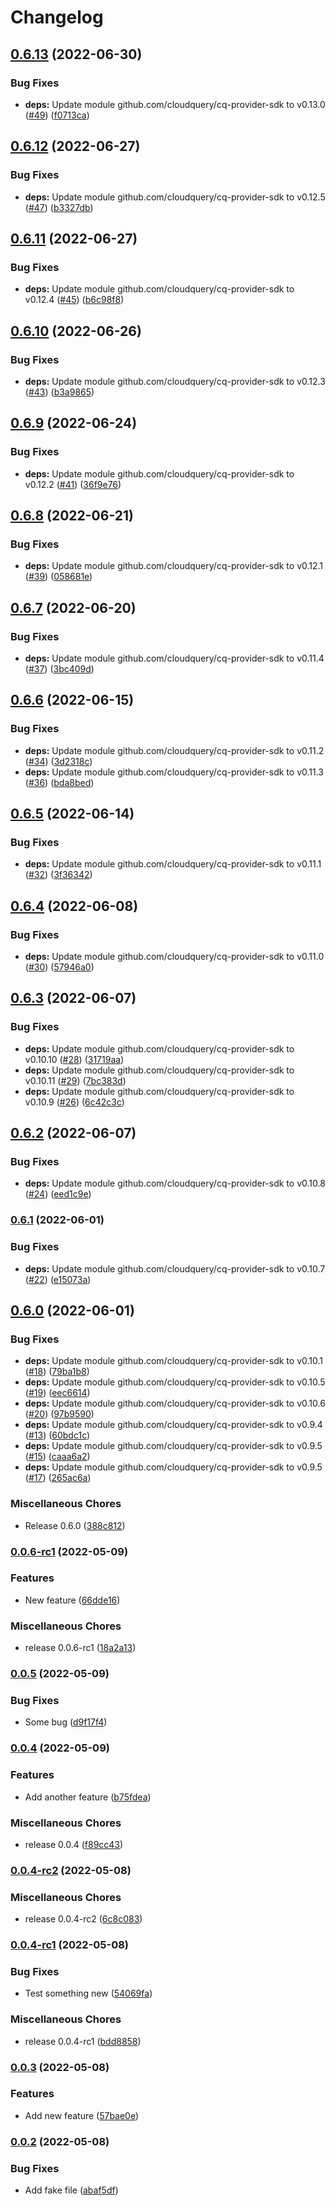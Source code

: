 # Changelog

## [0.6.13](https://github.com/cloudquery/cq-provider-releaseplayground/compare/v0.6.12...v0.6.13) (2022-06-30)


### Bug Fixes

* **deps:** Update module github.com/cloudquery/cq-provider-sdk to v0.13.0 ([#49](https://github.com/cloudquery/cq-provider-releaseplayground/issues/49)) ([f0713ca](https://github.com/cloudquery/cq-provider-releaseplayground/commit/f0713cab4fb571c3584cc61816b25b9785c6152a))

## [0.6.12](https://github.com/cloudquery/cq-provider-releaseplayground/compare/v0.6.11...v0.6.12) (2022-06-27)


### Bug Fixes

* **deps:** Update module github.com/cloudquery/cq-provider-sdk to v0.12.5 ([#47](https://github.com/cloudquery/cq-provider-releaseplayground/issues/47)) ([b3327db](https://github.com/cloudquery/cq-provider-releaseplayground/commit/b3327db50089cd7da7515f47cf70d2e07e684659))

## [0.6.11](https://github.com/cloudquery/cq-provider-releaseplayground/compare/v0.6.10...v0.6.11) (2022-06-27)


### Bug Fixes

* **deps:** Update module github.com/cloudquery/cq-provider-sdk to v0.12.4 ([#45](https://github.com/cloudquery/cq-provider-releaseplayground/issues/45)) ([b6c98f8](https://github.com/cloudquery/cq-provider-releaseplayground/commit/b6c98f88d3b996ffc88c0ff200de1adb74503bda))

## [0.6.10](https://github.com/cloudquery/cq-provider-releaseplayground/compare/v0.6.9...v0.6.10) (2022-06-26)


### Bug Fixes

* **deps:** Update module github.com/cloudquery/cq-provider-sdk to v0.12.3 ([#43](https://github.com/cloudquery/cq-provider-releaseplayground/issues/43)) ([b3a9865](https://github.com/cloudquery/cq-provider-releaseplayground/commit/b3a9865f2e2ff4d24c4a64656c4b786649ba8677))

## [0.6.9](https://github.com/cloudquery/cq-provider-releaseplayground/compare/v0.6.8...v0.6.9) (2022-06-24)


### Bug Fixes

* **deps:** Update module github.com/cloudquery/cq-provider-sdk to v0.12.2 ([#41](https://github.com/cloudquery/cq-provider-releaseplayground/issues/41)) ([36f9e76](https://github.com/cloudquery/cq-provider-releaseplayground/commit/36f9e76a10cf47d62c02977e6f25dbed060cbd38))

## [0.6.8](https://github.com/cloudquery/cq-provider-releaseplayground/compare/v0.6.7...v0.6.8) (2022-06-21)


### Bug Fixes

* **deps:** Update module github.com/cloudquery/cq-provider-sdk to v0.12.1 ([#39](https://github.com/cloudquery/cq-provider-releaseplayground/issues/39)) ([058681e](https://github.com/cloudquery/cq-provider-releaseplayground/commit/058681e5bcb6c52ea3fd83d1a1a56ff24bd3bfea))

## [0.6.7](https://github.com/cloudquery/cq-provider-releaseplayground/compare/v0.6.6...v0.6.7) (2022-06-20)


### Bug Fixes

* **deps:** Update module github.com/cloudquery/cq-provider-sdk to v0.11.4 ([#37](https://github.com/cloudquery/cq-provider-releaseplayground/issues/37)) ([3bc409d](https://github.com/cloudquery/cq-provider-releaseplayground/commit/3bc409d0f810ed46534145b80837f9d3d7734b66))

## [0.6.6](https://github.com/cloudquery/cq-provider-releaseplayground/compare/v0.6.5...v0.6.6) (2022-06-15)


### Bug Fixes

* **deps:** Update module github.com/cloudquery/cq-provider-sdk to v0.11.2 ([#34](https://github.com/cloudquery/cq-provider-releaseplayground/issues/34)) ([3d2318c](https://github.com/cloudquery/cq-provider-releaseplayground/commit/3d2318cebfe646fe955889368d0465251f89fd75))
* **deps:** Update module github.com/cloudquery/cq-provider-sdk to v0.11.3 ([#36](https://github.com/cloudquery/cq-provider-releaseplayground/issues/36)) ([bda8bed](https://github.com/cloudquery/cq-provider-releaseplayground/commit/bda8beda3ccb734e992e48499b323a2eb5baf68d))

## [0.6.5](https://github.com/cloudquery/cq-provider-releaseplayground/compare/v0.6.4...v0.6.5) (2022-06-14)


### Bug Fixes

* **deps:** Update module github.com/cloudquery/cq-provider-sdk to v0.11.1 ([#32](https://github.com/cloudquery/cq-provider-releaseplayground/issues/32)) ([3f36342](https://github.com/cloudquery/cq-provider-releaseplayground/commit/3f36342a5260273e838fb7641f3a96aa45d0985c))

## [0.6.4](https://github.com/cloudquery/cq-provider-releaseplayground/compare/v0.6.3...v0.6.4) (2022-06-08)


### Bug Fixes

* **deps:** Update module github.com/cloudquery/cq-provider-sdk to v0.11.0 ([#30](https://github.com/cloudquery/cq-provider-releaseplayground/issues/30)) ([57946a0](https://github.com/cloudquery/cq-provider-releaseplayground/commit/57946a0c6cd1c0e5f3d6930c8c4593c328b0c136))

## [0.6.3](https://github.com/cloudquery/cq-provider-releaseplayground/compare/v0.6.2...v0.6.3) (2022-06-07)


### Bug Fixes

* **deps:** Update module github.com/cloudquery/cq-provider-sdk to v0.10.10 ([#28](https://github.com/cloudquery/cq-provider-releaseplayground/issues/28)) ([31719aa](https://github.com/cloudquery/cq-provider-releaseplayground/commit/31719aa3db0801b058755be3e67469d3b76c8534))
* **deps:** Update module github.com/cloudquery/cq-provider-sdk to v0.10.11 ([#29](https://github.com/cloudquery/cq-provider-releaseplayground/issues/29)) ([7bc383d](https://github.com/cloudquery/cq-provider-releaseplayground/commit/7bc383d0242c74ef017617fa1c69f52c9167af57))
* **deps:** Update module github.com/cloudquery/cq-provider-sdk to v0.10.9 ([#26](https://github.com/cloudquery/cq-provider-releaseplayground/issues/26)) ([6c42c3c](https://github.com/cloudquery/cq-provider-releaseplayground/commit/6c42c3c52e586aac35fe05b2bf16c24fbf519c82))

## [0.6.2](https://github.com/cloudquery/cq-provider-releaseplayground/compare/v0.6.1...v0.6.2) (2022-06-07)


### Bug Fixes

* **deps:** Update module github.com/cloudquery/cq-provider-sdk to v0.10.8 ([#24](https://github.com/cloudquery/cq-provider-releaseplayground/issues/24)) ([eed1c9e](https://github.com/cloudquery/cq-provider-releaseplayground/commit/eed1c9e1b7f5f69a3624363e9701cdb9b9469486))

### [0.6.1](https://github.com/cloudquery/cq-provider-releaseplayground/compare/v0.6.0...v0.6.1) (2022-06-01)


### Bug Fixes

* **deps:** Update module github.com/cloudquery/cq-provider-sdk to v0.10.7 ([#22](https://github.com/cloudquery/cq-provider-releaseplayground/issues/22)) ([e15073a](https://github.com/cloudquery/cq-provider-releaseplayground/commit/e15073a01ad9162e2425389fcc4ef21b91309213))

## [0.6.0](https://github.com/cloudquery/cq-provider-releaseplayground/compare/v0.0.6-rc1...v0.6.0) (2022-06-01)


### Bug Fixes

* **deps:** Update module github.com/cloudquery/cq-provider-sdk to v0.10.1 ([#18](https://github.com/cloudquery/cq-provider-releaseplayground/issues/18)) ([79ba1b8](https://github.com/cloudquery/cq-provider-releaseplayground/commit/79ba1b81d18a5a492708c8af3e0d03b867cabd28))
* **deps:** Update module github.com/cloudquery/cq-provider-sdk to v0.10.5 ([#19](https://github.com/cloudquery/cq-provider-releaseplayground/issues/19)) ([eec6614](https://github.com/cloudquery/cq-provider-releaseplayground/commit/eec6614e0377c81b9e0a3c67066306726ed03cb3))
* **deps:** Update module github.com/cloudquery/cq-provider-sdk to v0.10.6 ([#20](https://github.com/cloudquery/cq-provider-releaseplayground/issues/20)) ([97b9590](https://github.com/cloudquery/cq-provider-releaseplayground/commit/97b9590d09dd952a8443c56232f211e75e20e517))
* **deps:** Update module github.com/cloudquery/cq-provider-sdk to v0.9.4 ([#13](https://github.com/cloudquery/cq-provider-releaseplayground/issues/13)) ([60bdc1c](https://github.com/cloudquery/cq-provider-releaseplayground/commit/60bdc1c50fcb9517603f2c21fa5fe6d57918cfcc))
* **deps:** Update module github.com/cloudquery/cq-provider-sdk to v0.9.5 ([#15](https://github.com/cloudquery/cq-provider-releaseplayground/issues/15)) ([caaa6a2](https://github.com/cloudquery/cq-provider-releaseplayground/commit/caaa6a26cac84a1811dbc2f4faf19186b2b50ac7))
* **deps:** Update module github.com/cloudquery/cq-provider-sdk to v0.9.5 ([#17](https://github.com/cloudquery/cq-provider-releaseplayground/issues/17)) ([265ac6a](https://github.com/cloudquery/cq-provider-releaseplayground/commit/265ac6a6f7d382061ecb9e29b091d7e3b2d96b4c))


### Miscellaneous Chores

* Release 0.6.0 ([388c812](https://github.com/cloudquery/cq-provider-releaseplayground/commit/388c812f2988de332c7c74f4b7d06af5e1686582))

### [0.0.6-rc1](https://github.com/cloudquery/cq-provider-releaseplayground/compare/v0.0.5...v0.0.6-rc1) (2022-05-09)


### Features

* New feature ([66dde16](https://github.com/cloudquery/cq-provider-releaseplayground/commit/66dde16c6fadf6700b9fddccdcad2032bdd9b44b))


### Miscellaneous Chores

* release 0.0.6-rc1 ([18a2a13](https://github.com/cloudquery/cq-provider-releaseplayground/commit/18a2a1304e3037f02fc4f770032568f7c8f99fe9))

### [0.0.5](https://github.com/cloudquery/cq-provider-releaseplayground/compare/v0.0.4...v0.0.5) (2022-05-09)


### Bug Fixes

* Some bug ([d9f17f4](https://github.com/cloudquery/cq-provider-releaseplayground/commit/d9f17f4e9cda36b9890a561bf3dfb0234bf84f9e))

### [0.0.4](https://github.com/cloudquery/cq-provider-releaseplayground/compare/v0.0.4-rc2...v0.0.4) (2022-05-09)


### Features

* Add another feature ([b75fdea](https://github.com/cloudquery/cq-provider-releaseplayground/commit/b75fdea75e2d2bdaa32f31e75c54d8ee08a74bec))


### Miscellaneous Chores

* release 0.0.4 ([f89cc43](https://github.com/cloudquery/cq-provider-releaseplayground/commit/f89cc43a76a8a9e29afed97138c2bd5513d141ce))

### [0.0.4-rc2](https://github.com/cloudquery/cq-provider-releaseplayground/compare/v0.0.4-rc1...v0.0.4-rc2) (2022-05-08)


### Miscellaneous Chores

* release 0.0.4-rc2 ([6c8c083](https://github.com/cloudquery/cq-provider-releaseplayground/commit/6c8c083b230db821f77f470e529f66fb896d78cf))

### [0.0.4-rc1](https://github.com/cloudquery/cq-provider-releaseplayground/compare/v0.0.3...v0.0.4-rc1) (2022-05-08)


### Bug Fixes

* Test something new ([54069fa](https://github.com/cloudquery/cq-provider-releaseplayground/commit/54069fa3ce8868888e432b52bf107631b0d96497))


### Miscellaneous Chores

* release 0.0.4-rc1 ([bdd8858](https://github.com/cloudquery/cq-provider-releaseplayground/commit/bdd8858370614bb55bc4b5ae97f1875c76dc8f1f))

### [0.0.3](https://github.com/cloudquery/cq-provider-releaseplayground/compare/v0.0.2...v0.0.3) (2022-05-08)


### Features

* Add new feature ([57bae0e](https://github.com/cloudquery/cq-provider-releaseplayground/commit/57bae0e8f92bc31a833a56298b9e5ef9ec374c81))

### [0.0.2](https://github.com/cloudquery/cq-provider-releaseplayground/compare/v0.0.1...v0.0.2) (2022-05-08)


### Bug Fixes

* Add fake file ([abaf5df](https://github.com/cloudquery/cq-provider-releaseplayground/commit/abaf5df927997f12dcb20538e7b088e413d2c59f))
